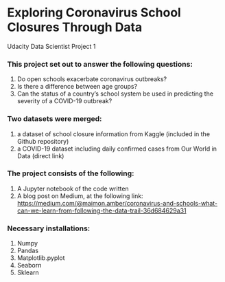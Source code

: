 # Exploring Coronavirus School Closures Through Data
Udacity Data Scientist Project 1

### This project set out to answer the following questions:

1. Do open schools exacerbate coronavirus outbreaks?
2. Is there a difference between age groups?
3. Can the status of a country’s school system be used in predicting the severity of a COVID-19 outbreak?

### Two datasets were merged:
1. a dataset of school closure information from Kaggle (included in the Github repository)
2. a COVID-19 dataset including daily confirmed cases from Our World in Data (direct link)

### The project consists of the following:
1. A Jupyter notebook of the code written
2. A blog post on Medium, at the following link: 
https://medium.com/@maimon.amber/coronavirus-and-schools-what-can-we-learn-from-following-the-data-trail-36d684629a31

### Necessary installations:
1. Numpy
2. Pandas
3. Matplotlib.pyplot
4. Seaborn
5. Sklearn
